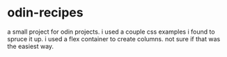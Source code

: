 # odin-recipes

a small project for odin projects. i used a couple css examples i found to spruce it up. i used a flex container to create columns. not sure if that was the easiest way. 